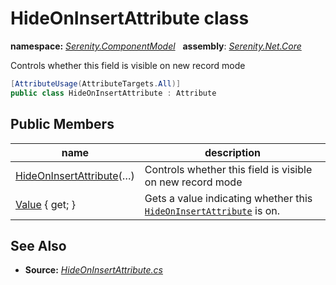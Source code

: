 # HideOnInsertAttribute class
**namespace:** *[Serenity.ComponentModel](../README.md#serenity.componentmodel-namespace)*   **assembly**: *[Serenity.Net.Core](../README.md)*

Controls whether this field is visible on new record mode

```csharp
[AttributeUsage(AttributeTargets.All)]
public class HideOnInsertAttribute : Attribute
```

## Public Members

| name | description |
| --- | --- |
| [HideOnInsertAttribute](HideOnInsertAttribute/HideOnInsertAttribute.md)(…) | Controls whether this field is visible on new record mode |
| [Value](HideOnInsertAttribute/Value.md) { get; } | Gets a value indicating whether this [`HideOnInsertAttribute`](HideOnInsertAttribute.md) is on. |

## See Also

* **Source:** *[HideOnInsertAttribute.cs](https://github.com/serenity-is/Serenity/blob/master/src/Serenity.Net.Core/ComponentModel/PropertyGrid/HideOnInsertAttribute.cs)*